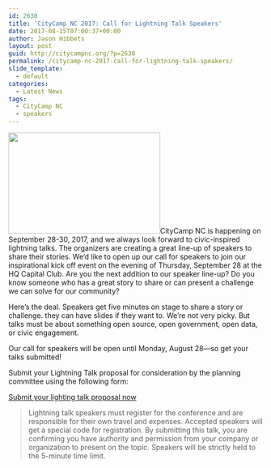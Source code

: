 ```yaml
---
id: 2630
title: 'CityCamp NC 2017: Call for Lightning Talk Speakers'
date: 2017-08-15T07:00:37+00:00
author: Jason Hibbets
layout: post
guid: http://citycampnc.org/?p=2630
permalink: /citycamp-nc-2017-call-for-lightning-talk-speakers/
slide_template:
  - default
categories:
  - Latest News
tags:
  - CityCamp NC
  - speakers
---
```

<img class="alignright size-medium wp-image-1770" src="http://citycampnc.org/wp-content/uploads/2015/06/18774585311_9339a37ec9_o-300x199.jpg" alt="" width="300" height="199" data-id="1770" />CityCamp NC is happening on September 28-30, 2017, and we always look forward to civic-inspired lightning talks. The organizers are creating a great line-up of speakers to share their stories. We’d like to open up our call for speakers to join our inspirational kick off event on the evening of Thursday, September 28 at the HQ Capital Club. Are you the next addition to our speaker line-up? Do you know someone who has a great story to share or can present a challenge we can solve for our community?<span id="more-1421"></span>

Here’s the deal. Speakers get five minutes on stage to share a story or challenge. they can have slides if they want to. We’re not very picky. But talks must be about something open source, open government, open data, or civic engagement.

Our call for speakers will be open until Monday, August 28—so get your talks submitted!

Submit your Lightning Talk proposal for consideration by the planning committee using the following form:<!--more-->

<a href="https://docs.google.com/forms/d/1cNQCoDDZimdtqLjJYGsfaPsDz7_1wHLDYCbS61xAjOI/edit" target="_blank" rel="noopener">Submit your lighting talk proposal now</a>

> Lightning talk speakers must register for the conference and are responsible for their own travel and expenses. Accepted speakers will get a special code for registration. By submitting this talk, you are confirming you have authority and permission from your company or organization to present on the topic. Speakers will be strictly held to the 5-minute time limit.